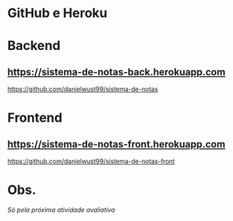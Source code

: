# GitHub e Heroku

# Backend

https://sistema-de-notas-back.herokuapp.com
 - 
https://github.com/danielwust99/sistema-de-notas

# Frontend

https://sistema-de-notas-front.herokuapp.com
 - 
https://github.com/danielwust99/sistema-de-notas-front

# Obs.

_Só pela próxima atividade avaliativa_
